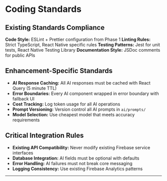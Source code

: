 # Coding Standards

## Existing Standards Compliance

**Code Style:** ESLint + Prettier configuration from Phase 1
**Linting Rules:** Strict TypeScript, React Native specific rules
**Testing Patterns:** Jest for unit tests, React Native Testing Library
**Documentation Style:** JSDoc comments for public APIs

## Enhancement-Specific Standards

- **AI Response Caching:** All AI responses must be cached with React Query (5 minute TTL)
- **Error Boundaries:** Every AI component wrapped in error boundary with fallback UI
- **Cost Tracking:** Log token usage for all AI operations
- **Prompt Versioning:** Version control all AI prompts in `ai/prompts/`
- **Model Selection:** Use cheapest model that meets accuracy requirements

## Critical Integration Rules

- **Existing API Compatibility:** Never modify existing Firebase service interfaces
- **Database Integration:** AI fields must be optional with defaults
- **Error Handling:** AI failures must not break core messaging
- **Logging Consistency:** Use existing Firebase Analytics patterns

---
